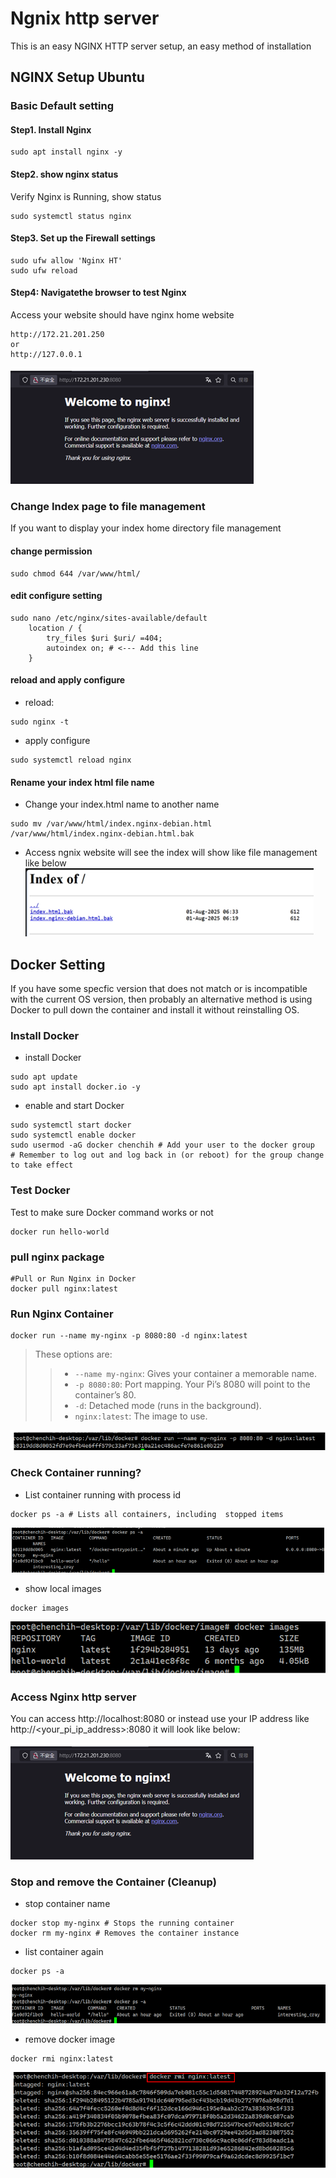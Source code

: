 # Ngnix http server 

This is an easy NGINX HTTP server setup, an easy method of installation

## NGINX Setup Ubuntu

### Basic Default setting

#### Step1. Install Nginx
```
sudo apt install nginx -y
```

#### Step2. show nginx status

Verify Nginx is Running,  show status

```
sudo systemctl status nginx
```

#### Step3. Set up the Firewall settings

```
sudo ufw allow 'Nginx HT'
sudo ufw reload
```

#### Step4: Navigatethe  browser to test Nginx

Access your website should have nginx home website 
```
http://172.21.201.250
or
http://127.0.0.1
```
![ngnix index page](img/ngix_index.png)

### Change Index page to file management
If you want to display your index home directory file management
#### change permission
```
sudo chmod 644 /var/www/html/
```
#### edit configure setting
```
sudo nano /etc/nginx/sites-available/default
    location / {
        try_files $uri $uri/ =404;
        autoindex on; # <--- Add this line
    }
```
#### reload and apply configure

- reload: 
```
sudo nginx -t
```

- apply configure
```
sudo systemctl reload nginx
```

#### Rename your index html file name
- Change your index.html name to another name

```
sudo mv /var/www/html/index.nginx-debian.html /var/www/html/index.nginx-debian.html.bak
```

- Access ngnix website will see the index will show like file management like below
![index show file management](img/filemange.png)


## Docker Setting
If you have some specfic version that does not match or is incompatible with the current OS version, then probably an alternative method is using Docker to pull down the container and install it without reinstalling OS.

### Install Docker 

- install Docker
```
sudo apt update
sudo apt install docker.io -y
```

- enable and start Docker

```
sudo systemctl start docker
sudo systemctl enable docker
sudo usermod -aG docker chenchih # Add your user to the docker group
# Remember to log out and log back in (or reboot) for the group change to take effect
```

### Test Docker 
Test to make sure Docker command works or not

```
docker run hello-world
```

### pull nginx package 

```
#Pull or Run Nginx in Docker
docker pull nginx:latest
```
### Run Nginx Container
```
docker run --name my-nginx -p 8080:80 -d nginx:latest
```

> These options are:
>> - `--name my-nginx`: Gives your container a memorable name.
>> - `-p 8080:80`: Port mapping. Your Pi’s 8080 will point to the container’s 80.
>> - `-d`: Detached mode (runs in the background).
>> - `nginx:latest`: The image to use.

![run ngix](img/runNgix.png)

### Check Container running?
- List container running with process id 
```
docker ps -a # Lists all containers, including  stopped items
```

![list docker image](img/listdocker.png)

- show local images 
```
docker images
```

![list docker image](img/dockerImage.png)


### Access Nginx http server

You can access http://localhost:8080 or instead use your IP address like http://<your_pi_ip_address>:8080 it will look like below:

![ngnix index page](img/ngix_index.png)

### Stop and remove the Container (Cleanup)
- stop container name
```
docker stop my-nginx # Stops the running container
docker rm my-nginx # Removes the container instance
```
- list container again
```
docker ps -a
```

![stop container](img/stop_Container.png)

- remove docker image 
```
docker rmi nginx:latest
```

![remove docker](img/removeDockerimge.png)




